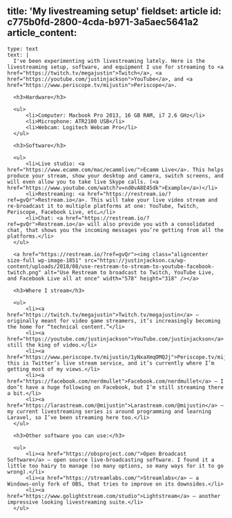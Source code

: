 title: 'My livestreaming setup'
fieldset: article
id: c775b0fd-2800-4cda-b971-3a5aec5641a2
article_content:
  -
    type: text
    text: |
      I've been experimenting with livestreaming lately. Here is the livestreaming setup, software, and equipment I use for streaming to <a href="https://twitch.tv/megajustin">Twitch</a>, <a href="https://youtube.com/justinjackson">YouTube</a>, and <a href="https://www.periscope.tv/mijustin">Periscope</a>.
      
      <h3>Hardware</h3>
      
      <ul>
          <li>Computer: Macbook Pro 2013, 16 GB RAM, i7 2.6 GHz</li>
          <li>Microphone: ATR2100 USB</li>
          <li>Webcam: Logitech Webcam Pro</li>
      </ul>
      
      <h3>Software</h3>
      
      <ul>
          <li>Live studio: <a href="https://www.ecamm.com/mac/ecammlive/">Ecamm Live</a>. This helps produce your stream, show your desktop and camera, switch screens, and will even allow you to take live Skype calls. (<a href="https://www.youtube.com/watch?v=nd0vA8E45dk">Example</a>)</li>
          <li>Restreaming: <a href="https://restream.io/?ref=gvQr">Restream.io</a>. This will take your live video stream and re-broadcast it to multiple platforms at one: YouTube, Twitch, Periscope, Facebook Live, etc…</li>
          <li>Chat: <a href="https://restream.io/?ref=gvQr">Restream.io</a> will also provide you with a consolidated chat, that shows you the incoming messages you’re getting from all the platforms.</li>
      </ul>
      
      <a href="https://restream.io/?ref=gvQr"><img class="aligncenter size-full wp-image-1851" src="https://justinjackson.ca/wp-content/uploads/2018/08/use-restream-to-stream-to-youtube-facebook-twitch.png" alt="Use Restream to broadcast to Twitch, YouTube Live, and Facebook Live all at once" width="578" height="318" /></a>
      
      <h3>Where I stream</h3>
      
      <ul>
          <li><a href="https://twitch.tv/megajustin">Twitch.tv/megajustin</a> – originally meant for video game streamers, it’s increasingly becoming the home for “technical content.”</li>
          <li><a href="https://youtube.com/justinjackson">YouTube.com/justinjackson</a> – still the king of video.</li>
          <li><a href="https://www.periscope.tv/mijustin/1yNxaXmqOMQJj">Periscope.tv/mijustin</a> – this is Twitter’s live stream service, and it’s currently where I’m getting most of my views.</li>
          <li><a href="https://facebook.com/nerdmullet">Facebook.com/nerdmullet</a> – I don’t have a huge following on Facebook, but I’m still streaming there a bit.</li>
          <li><a href="https://larastream.com/@mijustin">Larastream.com/@mijustin</a> – my current livestreaming series is around programming and learning Laravel, so I’ve been streaming here too.</li>
      </ul>
      
      <h3>Other software you can use:</h3>
      
      <ul>
          <li><a href="https://obsproject.com/">Open Broadcast Software</a> – open source live-broadcasting software. I found it a little too hairy to manage (so many options, so many ways for it to go wrong).</li>
          <li><a href="https://streamlabs.com/">Streamlabs</a> – a Windows-only fork of OBS, that tries to improve on its downsides.</li>
          <li><a href="https://www.golightstream.com/studio">Lightstream</a> – another impressive looking livestreaming suite.</li>
      </ul>
      
